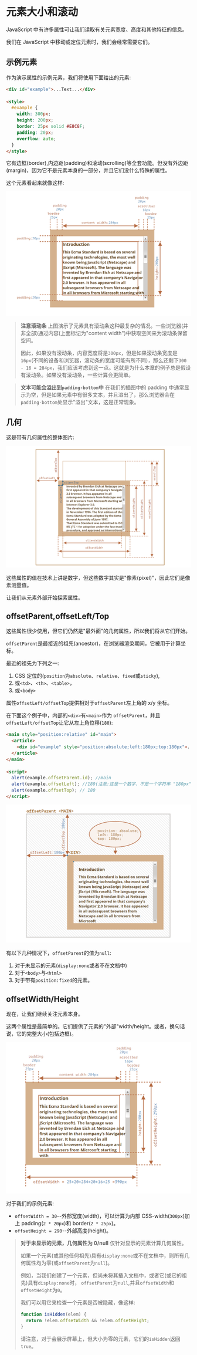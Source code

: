 # 元素大小和滚动

JavaScript 中有许多属性可让我们读取有关元素宽度、高度和其他特征的信息。

我们在 JavaScript 中移动或定位元素时，我们会经常需要它们。

## 示例元素

作为演示属性的示例元素，我们将使用下面给出的元素:

```html
<div id="example">...Text...</div>

<style>
  #example {
    width: 300px;
    height: 200px;
    border: 25px solid #E8C8F;
    padding: 20px;
    overflow: auto;
  }
</style>
```

它有边框(border),内边距(padding)和滚动(scrolling)等全套功能。但没有外边距(margin)，因为它不是元素本身的一部分，并且它们没什么特殊的属性。

这个元素看起来就像这样:

![pic](../assert/imgs/元素大小和滚动1.png)

> **注意滚动条**
> 上图演示了元素具有滚动条这种最复杂的情况。一些浏览器(并非全部)通过内容(上面标记为"content width")中获取空间来为滚动条保留空间。
>
> 因此，如果没有滚动条，内容宽度将是`300px`，但是如果滚动条宽度是`16px`(不同的设备和浏览器，滚动条的宽度可能有所不同)，那么还剩下`300 - 16 = 284px`，我们应该考虑到这一点。这就是为什么本章的例子总是假设有滚动条。如果没有滚动条，一些计算会更简单。

> **文本可能会溢出到`padding-bottom`中**
> 在我们的插图中的 padding 中通常显示为空，但是如果元素中有很多文本，并且溢出了，那么浏览器会在`padding-bottom`处显示"溢出"文本，这是正常现象。

## 几何

这是带有几何属性的整体图片:

![pic](../assert/imgs/元素大小和滚动2.png)

这些属性的值在技术上讲是数字，但这些数字其实是"像素(pixel)"，因此它们是像素测量值。

让我们从元素外部开始探索属性。

## offsetParent,offsetLeft/Top

这些属性很少使用，但它们仍然是"最外面"的几何属性，所以我们将从它们开始。

`offsetParent`是最接近的祖先(ancestor)，在浏览器渲染期间，它被用于计算坐标。

最近的祖先为下列之一:

1. CSS 定位的(`position`为`absolute`、`relative`、`fixed`或`sticky`),
2. 或`<td>`、`<th>`、`<table>`，
3. 或`<body>`

属性`offsetLeft/offsetTop`提供相对于`offsetParent`左上角的 x/y 坐标。

在下面这个例子中，内部的`<div>`有`<main>`作为
`offsetParent`，并且`offsetLeft/offsetTop`让它从左上角位移(`180`):

```html
<main style="position:relative" id="main">
  <article>
    <div id="example" style="position:absolute;left:180px;top:180px">...</div>
  </article>
</main>

<script>
  alert(example.offsetParent.id); //main
  alert(example.offsetLeft); //180(注意:这是一个数字，不是一个字符串 "180px")
  alert(example.offsetTop); // 180
</script>
```

![pic](../assert/imgs/元素大小和滚动3.png)

有以下几种情况下，`offsetParent`的值为`null`:

1. 对于未显示的元素(`display:none`或者不在文档中)
2. 对于`<body>`与`<html>`
3. 对于带有`position:fixed`的元素。

## offsetWidth/Height

现在，让我们继续关注元素本身。

这两个属性是最简单的。它们提供了元素的"外部"width/height。或者，换句话说，它的完整大小(包括边框)。

![pic](../assert/imgs/元素大小和滚动4.png)

对于我们的示例元素:

- `offsetWidth = 30`--外部宽度(width)，可以计算为内部 CSS-width(`300px`)加上 padding(`2 * 20px`)和 border(`2 * 25px`)。
- `offsetHeight = 290`--外部高度(height)。

> **对于未显示的元素，几何属性为 0/null**
> 仅针对显示的元素计算几何属性。
>
> 如果一个元素(或其他任何祖先)具有`display:none`或不在文档中，则所有几何属性均为零(或`offsetParent`为`null`)。
>
> 例如，当我们创建了一个元素，但尚未将其插入文档中，或者它(或它的祖先)具有`display:none`时，
> `offsetParent`为`null`,并且`offsetWidth`和`offsetHeight`为`0`。
>
> 我们可以用它来检查一个元素是否被隐藏，像这样:
>
> ```js
> function isHidden(elem) {
>   return !elem.offsetWidth && !elem.offsetHeight;
> }
> ```
>
> 请注意，对于会展示屏幕上，但大小为零的元素，它们的`isHidden`返回`true`。
